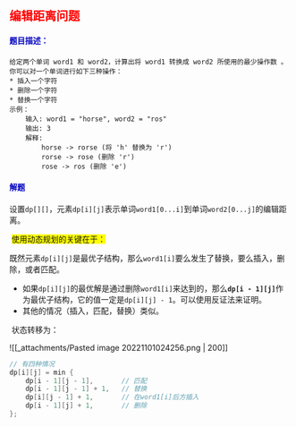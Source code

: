 ## <span style="color:red;">编辑距离问题</span>

#### <span style="color:#0202c0;">题目描述：</span>

```
给定两个单词 word1 和 word2，计算出将 word1 转换成 word2 所使用的最少操作数 。
你可以对一个单词进行如下三种操作：
* 插入一个字符
* 删除一个字符
* 替换一个字符
示例：
    输入: word1 = "horse", word2 = "ros"
    输出: 3
    解释: 
        horse -> rorse (将 'h' 替换为 'r')
        rorse -> rose (删除 'r')
        rose -> ros (删除 'e')
```

#### <span style="color:#0202c0;">解题</span>

​	设置`dp[][]`，元素`dp[i][j]`表示单词`word1[0...i]`到单词`word2[0...j]`的编辑距离。

​	<span style="background:yellow;">使用动态规划的关键在于：</span>

​	既然元素`dp[i][j]`是最优子结构，那么`word1[i]`要么发生了替换，要么插入，删除，或者匹配。

- 如果`dp[i][j]`的最优解是通过删除`word1[i]`来达到的，那么<b>`dp[i - 1][j]`</b>作为最优子结构，它的值一定是`dp[i][j] - 1`。可以使用反证法来证明。
- 其他的情况（插入，匹配，替换）类似。

​	状态转移为：

![[_attachments/Pasted image 20221101024256.png | 200]]

```cpp
// 有四种情况
dp[i][j] = min {
    dp[i - 1][j - 1],		// 匹配
    dp[i - 1][j - 1] + 1,	// 替换
    dp[i][j - 1] + 1,		// 在word1[i]后方插入
    dp[i - 1][j] + 1,		// 删除
};
```

​	